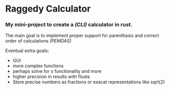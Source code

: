 # Raggedy Calculator

### My mini-project to create a *(CLI)* calculator in rust.
The main goal is to implement proper support for parenthasis and correct order of calculations *(PEMDAS)*

Eventual extra goals: 
- GUI
- more complex functions
- perhaps solve for x functionality and more
- higher precision in results with floats
- Store precise numbers as fractions or exacat representations like sqrt(2)

